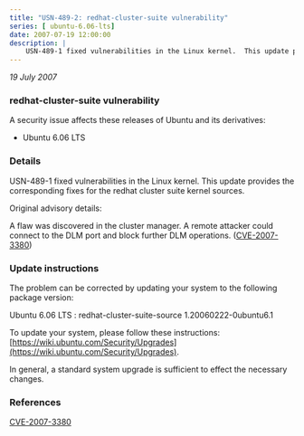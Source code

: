 ```yaml
---
title: "USN-489-2: redhat-cluster-suite vulnerability"
series: [ ubuntu-6.06-lts]
date: 2007-07-19 12:00:00
description: |
    USN-489-1 fixed vulnerabilities in the Linux kernel.  This update provides the corresponding fixes for the redhat cluster suite kernel sources.
--- 
```

 
 

*19 July 2007*

### redhat-cluster-suite vulnerability

A security issue affects these releases of Ubuntu and its derivatives:

* Ubuntu 6.06 LTS

### Details

USN-489-1 fixed vulnerabilities in the Linux kernel. This update provides the corresponding fixes for the redhat cluster suite kernel sources.

Original advisory details:

 A flaw was discovered in the cluster manager. A remote attacker could connect to the DLM port and block further DLM operations. ([CVE-2007-3380](http://people.ubuntu.com/~ubuntu-security/cve/CVE-2007-3380))

### Update instructions

The problem can be corrected by updating your system to the following package version:

Ubuntu 6.06 LTS
 : redhat-cluster-suite-source <span>1.20060222-0ubuntu6.1</span>

To update your system, please follow these instructions: [https://wiki.ubuntu.com/Security/Upgrades](https://wiki.ubuntu.com/Security/Upgrades).

In general, a standard system upgrade is sufficient to effect the necessary changes.

### References

 
 [CVE-2007-3380](http://people.ubuntu.com/~ubuntu-security/cve/CVE-2007-3380)
 

